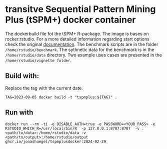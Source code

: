 # transitve Sequential Pattern Mining Plus (tSPM+) docker container
 The dockerbuild file fot the tSPM+ R-package. The image is bases on rocker:rstudio. For a more detailed information regarding start options check the original [documentation](https://hub.docker.com/r/rocker/rstudio). The benchmark scripts are in the folder `/home/rstudio/benchmark`. The sythnetic data for the benchmark is in the `/home/rstudio/data` directory. Two example uses cases are presented in the `/home/rstudio/vignette folder`.


## Build with:
Replace the tag with the current date.

``TAG=2023-09-05
docker build -t "tspmplus:${TAG}" . ``


## Run with
`docker run --rm -ti -e DISABLE_AUTH=true -e PASSWORD=<YOUR_PASS> -e RSTUDIO_WHICH_R=/usr/local/bin/R  -p 127.0.0.1:8787:8787  -v .<path/to/data>:/home/rstudio/data -v <path/to/output>:/home/rstudio/output ghcr.io/jonashuegel/tspmplusdocker:2024-02-29`


